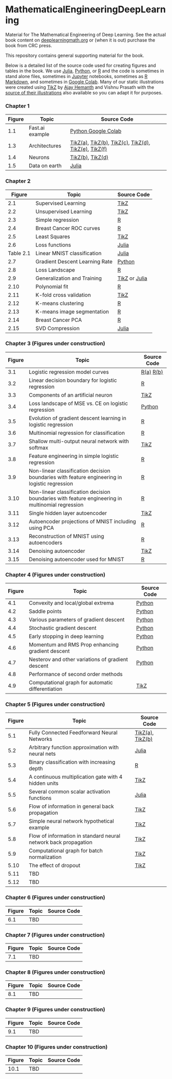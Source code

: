 # MathematicalEngineeringDeepLearning
Material for The Mathematical Engineering of Deep Learning. See the actual book content on [deeplearningmath.org](https://deeplearningmath.org) or (when it is out) purchase the book from CRC press.

This repository contains general supporting material for the book.

Below is a detailed list of the source code used for creating figures and tables in the book. We use [Julia](https://julialang.org/), [Python](https://www.python.org/), or [R](https://www.r-project.org/) and the code is sometimes in stand alone files, sometimes in [Jupyter](https://jupyter.org/) notebooks, sometimes as [R Markdown](https://rmarkdown.rstudio.com/), and sometimes in [Google Colab](https://research.google.com/colaboratory/). Many of our static illustrations were created using [TikZ](https://texample.net/tikz/examples/) by [Ajay Hemanth](https://www.linkedin.com/in/ajayhemanth/) and Vishnu Prasath with the [source of their illustrations](https://github.com/ajayhemanth/The-Mathematical-Engineering-of-Deep-Learning---TikZ) also available so you can adapt it for purposes. 

### Chapter 1
| Figure  | Topic       | Source Code  |
| ------- | ----------- | -----------  |
| 1.1     | Fast.ai example | [Python Google Colab](https://colab.research.google.com/drive/1YOjnlAqY71PspLn0QzoYl5SmcEmXr4GP?usp=sharing) |  
| 1.3     | Architectures   | [TikZ(a)](https://github.com/ajayhemanth/The-Mathematical-Engineering-of-Deep-Learning---TikZ/blob/main/source_tikz/in_out_neural_network.tikz), [TikZ(b)](https://github.com/ajayhemanth/The-Mathematical-Engineering-of-Deep-Learning---TikZ/blob/main/source_tikz/convolution_nn.tex), [TikZ(c)](https://github.com/ajayhemanth/The-Mathematical-Engineering-of-Deep-Learning---TikZ/blob/main/source_tikz/recursive_graph.tikz), [TikZ(d)](https://github.com/ajayhemanth/The-Mathematical-Engineering-of-Deep-Learning---TikZ/blob/main/source_tikz/circuit_diagram.tikz), [TikZ(e)](https://github.com/ajayhemanth/The-Mathematical-Engineering-of-Deep-Learning---TikZ/blob/main/source_tikz/encoder_decoder.tikz), [TikZ(f)](https://github.com/ajayhemanth/The-Mathematical-Engineering-of-Deep-Learning---TikZ/blob/main/source_tikz/predicted_lables.tikz) |  
| 1.4     | Neurons         | [TikZ(b)](https://github.com/ajayhemanth/The-Mathematical-Engineering-of-Deep-Learning---TikZ/blob/main/source_tikz/dendrites_with_synaptic_weights_axons.tex), [TikZ(d)](https://github.com/ajayhemanth/The-Mathematical-Engineering-of-Deep-Learning---TikZ/blob/main/source_tikz/simple_neural_network.tikz) |  
| 1.5     | Data on earth   | [Julia](Julia/data_world_in_zb.ipynb) |  

### Chapter 2
| Figure | Topic           | Source Code        |
| ------ | --------------- | -----------        |
| 2.1    | Supervised Learning | [TikZ](https://github.com/ajayhemanth/The-Mathematical-Engineering-of-Deep-Learning---TikZ/blob/main/source_tikz/training_prediction.tex) |  
| 2.2    | Unsupervised Learning | [TikZ](https://github.com/ajayhemanth/The-Mathematical-Engineering-of-Deep-Learning---TikZ/blob/main/source_tikz/clustering_reduction.tex) |  
| 2.3    | Simple regression | [R](https://github.com/yoninazarathy/MathematicalEngineeringDeepLearning/blob/master/R/Simple_Regression.R) |  
| 2.4    | Breast Cancer ROC curves | [R](https://github.com/yoninazarathy/MathematicalEngineeringDeepLearning/blob/master/R/Breast_Cancer_ROC_curves.R) |  
| 2.5    | Least Squares | [TikZ](https://github.com/ajayhemanth/The-Mathematical-Engineering-of-Deep-Learning---TikZ/blob/main/source_tikz/plot_rectangles.tex) |  
| 2.6    | Loss functions | [Julia](Julia/LossFunctions.ipynb) |  
| Table 2.1 | Linear MNIST classification | [Julia](Julia/LinearMNIST_3_ways.ipynb) |
| 2.7    | Gradient Descent Learning Rate  | [Python](Python/Learning-Rate-Matters-GD-linear.ipynb) |  
| 2.8    | Loss Landscape  | [R](https://github.com/yoninazarathy/MathematicalEngineeringDeepLearning/blob/master/R/Loss_Landscape.R) |  
| 2.9    | Generalization and Training | [TikZ](https://github.com/ajayhemanth/The-Mathematical-Engineering-of-Deep-Learning---TikZ/blob/main/source_tikz/error_modelcomplexity.tex) or [Julia](Julia/Expected_Performance_Curves.ipynb) |  
| 2.10    | Polynomial fit | [R](https://github.com/yoninazarathy/MathematicalEngineeringDeepLearning/blob/master/R/Polynomial_fit.R) |  
| 2.11   | K-fold cross validation | [TikZ](https://github.com/ajayhemanth/The-Mathematical-Engineering-of-Deep-Learning---TikZ/blob/main/source_tikz/kfold_cross_validation.tex) |  
| 2.12   | K-means clustering | [R](https://github.com/yoninazarathy/MathematicalEngineeringDeepLearning/blob/master/R/kmeans-clustering.R) |  
| 2.13   | K-means image segmentation | [R](https://github.com/yoninazarathy/MathematicalEngineeringDeepLearning/blob/master/R/K-means-image-segmentation.R) |  
| 2.14   | Breast Cancer PCA | [R](https://github.com/yoninazarathy/MathematicalEngineeringDeepLearning/blob/master/R/Breast_Cancer_PCA.R) |  
| 2.15   | SVD Compression | [Julia](Julia/SVD_compression.ipynb) |

### Chapter 3 (Figures under construction)
| Figure | Topic           | Source Code          |
| ------ | --------------- | -----------          |
| 3.1    | Logistic regression model curves | [R(a)]() [R(b)]() |        
| 3.2    | Linear decision boundary for logistic regression | [R]()   |  
| 3.3    | Components of an artificial neuron | [TikZ]() |
| 3.4    | Loss landscape of MSE vs. CE on logistic regression | [Python]() |
| 3.5    | Evolution of gradient descent learning in logistic regression | [R]() |
| 3.6    | Multinomial regression for classification | [R]() |
| 3.7    | Shallow multi-output neural network with softmax | [TikZ]() |
| 3.8    | Feature engineering in simple logistic regression | [R]() |
| 3.9    | Non-linear classification decision boundaries with feature engineering in logistic regression | [R]() |
| 3.10   | Non-linear classification decision boundaries with feature engineering in multinomial regression | [R]() |
| 3.11 | Single hidden layer autoencoder | [TikZ]() |
| 3.12 | Autoencoder projections of MNIST including using PCA | [R]() |
| 3.13 | Reconstruction of MNIST using autoencoders | [R]() |
| 3.14 | Denoising autoencoder | [TikZ]() |
| 3.15 | Denoising autoencoder used for MNIST | [R]() |


### Chapter 4 (Figures under construction)
| Figure | Topic           | Source Code        |
| ------ | --------------- | -----------        |
| 4.1    | Convexity and local/global extrema   |    [Python]()  |  
| 4.2    | Saddle points   |  [Python]()  | 
| 4.3    | Various parameters of gradient descent |  [Python]()  | 
| 4.4    | Stochastic gradient descent |  [Python]()  | 
| 4.5    | Early stopping in deep learning |  [Python]()  | 
| 4.6    | Momentum and RMS Prop enhancing gradient descent |  [Python]()  | 
| 4.7    | Nesterov and other variations of gradient descent |  [Python]()  | 
| 4.8    | Performance of second order methods             |    | 
| 4.9    | Computational graph for automatic differentiation            |  [TikZ]()  | 

### Chapter 5 (Figures under construction)
| Figure | Topic           | Source Code        |
| ------ | --------------- | -----------        |
| 5.1    | Fully Connected Feedforward Neural Networks | [TikZ(a)](), [TikZ(b)]()   |  
| 5.2    | Arbitrary function approximation with neural nets  | [Julia]()   |  
| 5.3    | Binary classification with increasing depth |  [R]() |  
| 5.4    | A continuous multiplication gate with 4 hidden units | [TikZ]()  |  
| 5.5    | Several common scalar activation functions |  [Julia]()  |  
| 5.6    | Flow of information in general back propagation | [TikZ]()  |  
| 5.7    | Simple neural network hypothetical example | [TikZ]() |  
| 5.8    | Flow of information in standard neural network back propagation | [TikZ]() |  
| 5.9    | Computational graph for batch normalization | [TikZ]() |  
| 5.10    | The effect of dropout  | [TikZ]()                    |  
| 5.11    | TBD             |                    |  
| 5.12    | TBD             |                    |  

### Chapter 6 (Figures under construction)
| Figure | Topic           | Source Code        |
| ------ | --------------- | -----------        |
| 6.1    | TBD             |                    |  

### Chapter 7 (Figures under construction)
| Figure | Topic           | Source Code        |
| ------ | --------------- | -----------        |
| 7.1    | TBD             |                    |  

### Chapter 8 (Figures under construction)
| Figure | Topic           | Source Code        |
| ------ | --------------- | -----------        |
| 8.1    | TBD             |                    |  

### Chapter 9 (Figures under construction)
| Figure | Topic           | Source Code        |
| ------ | --------------- | -----------        |
| 9.1    | TBD             |                    |  

### Chapter 10 (Figures under construction)
| Figure | Topic           | Source Code        |
| ------ | --------------- | -----------        |
| 10.1    | TBD             |                    |  
